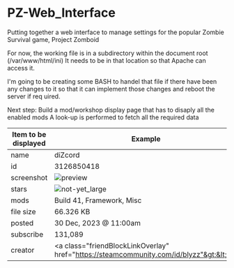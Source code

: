 # PZ-Web_Interface
Putting together a web interface to manage settings for the popular Zombie Survival game, Project Zomboid

For now, the working file is in a subdirectory within the document root (/var/www/html/ini)
It needs to be in that location so that Apache can access it. 

I'm going to be creating some BASH to handel that file if there have been any changes to it so that it can implement those changes and reboot the server if req uired.

Next step:
Build a mod/workshop display page that has <items> to disaply all the enabled mods
A look-up is performed to fetch all the required data

| Item to be displayed | Example                                                                                                                                                                     |
|----------------------|-----------------------------------------------------------------------------------------------------------------------------------------------------------------------------|
|  name              | diZcord                                                                                                                                                                     |
|  id                | 3126850418                                                                                                                                                                  |
|  screenshot        | ![preview](https://github.com/Blyzz616/PZ-Web_Interface/assets/19424317/a58b3972-4f39-4b3f-ab91-9c0f1ce76205)                                                            |
|  stars             | ![not-yet_large](https://github.com/Blyzz616/PZ-Web_Interface/assets/19424317/16b30cf5-e123-4a51-9ba1-bf5ff84e45b9)                                                      |
|  mods              | Build 41, Framework, Misc                                                                                                                                                   |
|  file size         | 66.326 KB                                                                                                                                                                   |
|  posted            | 30 Dec, 2023 @ 11:00am                                                                                                                                                      |
|  subscribe         | 131,089                                                                                                                                                                     |
|  creator           | &lt;a class="friendBlockLinkOverlay" href="https://steamcommunity.com/id/blyzz"&gt;&lt;/a&gt;                                                                                         |


